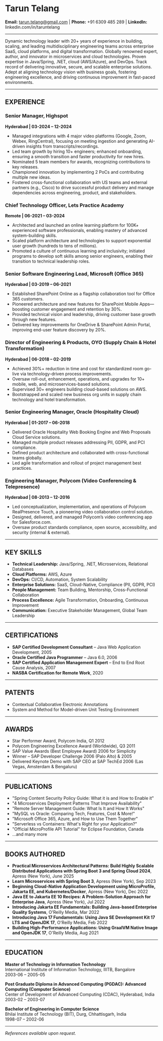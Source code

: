 # Tarun Telang 
**Email:** tarun.telang@gmail.com | **Phone:** +91 6309 485 289 | **LinkedIn:** linkedin.com/in/taruntelang

---
Dynamic technology leader with 20+ years of experience in building, scaling, and leading multidisciplinary engineering teams across enterprise SaaS, cloud platforms, and digital transformation. Globally renowned expert, author, and innovator in microservices and cloud technologies. Proven expertise in Java/Spring, .NET, cloud (AWS/Azure), and DevOps. Track record of delivering innovative, secure, and scalable enterprise solutions. Adept at aligning technology vision with business goals, fostering engineering excellence, and driving continuous improvement in fast-paced environments.

---

## EXPERIENCE

### Senior Manager, Highspot  
**Hyderabad | 03-2024 – 12-2024**
- Managed integrations with 4 major video platforms (Google, Zoom, Webex, RingCentral), focusing on meeting ingestion and generating AI-driven insights from transcripts/recordings.
- Led team growth by hiring 10+ engineers; enhanced onboarding, ensuring a smooth transition and faster productivity for new hires.
- Nominated 5 team members for awards, recognizing contributions to key releases.
- Championed innovation by implementing 2 PoCs and contributing multiple new ideas.
- Fostered cross-functional collaboration with US teams and external partners (e.g., Cisco) to drive successful product delivery and manage dependencies across engineering, product, and stakeholders.

### Chief Technology Officer, Lets Practice Academy  
**Remote | 06-2021 – 03-2024**
- Architected and launched an online learning platform for 100K+ experienced software professionals, enabling mastery of advanced system-building skills.
- Scaled platform architecture and technologies to support exponential user growth (hundreds to tens of millions).
- Promoted a culture of continuous learning and inclusivity; initiated programs to develop soft skills among senior engineers, enabling their transition to technical leadership roles.

### Senior Software Engineering Lead, Microsoft (Office 365)  
**Hyderabad | 03-2019 – 06-2021**
- Established SharePoint Online as a flagship collaboration tool for Office 365 customers.
- Pioneered architecture and new features for SharePoint Mobile Apps—boosting customer engagement and retention by 30%.
- Provided technical vision and leadership, driving customer base growth through new features.
- Delivered key improvements for OneDrive & SharePoint Admin Portal, improving end-user feature discovery by 20%.

### Director of Engineering & Products, OYO (Supply Chain & Hotel Transformation)  
**Hyderabad | 06-2018 – 02-2019**
- Achieved 30%+ reduction in time and cost for standardized room go-live via technology-driven process improvements.
- Oversaw roll-out, enhancement, operations, and upgrades for 10+ mobile, web, and microservices-based solutions.
- Supervised 30+ engineers building cloud-based solutions on AWS.
- Bootstrapped and scaled new business org units in supply chain technology and hotel transformation.

### Senior Engineering Manager, Oracle (Hospitality Cloud)  
**Hyderabad | 01-2017 – 06-2018**
- Delivered Oracle Hospitality Web Booking Engine and Web Proposals Cloud Service solutions.
- Managed multiple product releases addressing PII, GDPR, and PCI compliance.
- Defined product architecture and collaborated with cross-functional teams globally.
- Led agile transformation and rollout of project management best practices.

### Engineering Manager, Polycom (Video Conferencing & Telepresence)  
**Hyderabad | 08-2013 – 12-2016**
- Led conceptualization, implementation, and operations of Polycom RealPresence Touch, a pioneering video collaboration control solution.
- Designed, delivered, and managed Polycom’s video conferencing app for Salesforce.com.
- Oversaw product standards compliance, open source, accessibility, and security (internal & external).

---

## KEY SKILLS

- **Technical Leadership:** Java/Spring, .NET, Microservices, Relational Databases
- **Cloud Platforms:** AWS, Azure
- **DevOps:** CI/CD, Automation, System Scalability
- **Enterprise Solutions:** SaaS, Cloud-Native, Compliance (PII, GDPR, PCI)
- **People Management:** Team Building, Mentorship, Cross-Functional Collaboration
- **Process Excellence:** Agile Transformation, Onboarding, Continuous Improvement
- **Communication:** Executive Stakeholder Management, Global Team Leadership

---

## CERTIFICATIONS

- **SAP Certified Development Consultant** – Java Web Application Development, 2005
- **Oracle Certified Java Programmer** – Java 6.0, 2006
- **SAP Certified Application Management Expert** – End to End Root Cause Analysis, 2007
- **NASBA Certification for Remote Work**, 2020

---

## PATENTS

- Contextual Collaborative Electronic Annotations
- System and Method for Model-driven Unit Testing Environment

---

## AWARDS

- Star Performer Award, Polycom India, Q1 2012
- Polycom Engineering Excellence Award (Worldwide), Q3 2011
- SAP Value Awards (Best Employee Award) 2006 for Simplicity
- Winner – SAP Developer Challenge 2006 (Palo Alto) & 2005
- Delivered Keynote Demo with SAP CEO at SAP TechEd 2006 (Las Vegas, Amsterdam & Bengaluru)

---

## PUBLICATIONS

- "Spring Content Security Policy Guide: What it is and How to Enable it"
- "4 Microservices Deployment Patterns That Improve Availability"
- "Remote Server Management Guide: What Is It and How It Works"
- "MySQL vs Oracle: Comparing Tech, Features, Cost & More!"
- "Microsoft Office 365, Azure, and How to Use Them Together"
- "Serverless vs Containers: What's Right for your Application?"
- "Official MicroProfile API Tutorial" for Eclipse Foundation, Canada
- ...and many more

---

## BOOKS AUTHORED
- **Practical Microservices Architectural Patterns: Build Highly Scalable Distributed Applications with Spring Boot 3 and Spring Cloud 2024**, Apress (New York), June 2025
- **Learn Microservices with Spring Boot 3**, Apress (New York), Sep 2023
- **Beginning Cloud-Native Application Development using MicroProfile, Jakarta EE, and Kubernetes/Docker**, Apress (New York), Dec 2022
- **Java EE to Jakarta EE 10 Recipes: A Problem-Solution Approach for Enterprise Java**, Apress (New York), Jul 2022
- **Introducing Jakarta EE Fundamentals: Building Java-based Enterprise Quality Systems**, O'Reilly Media, Mar 2022
- **Introducing Java 17 Fundamentals: Using Java SE Development Kit 17 LTS and OpenJDK 17**, O'Reilly Media, Feb 2022
- **Building High-Performance Applications: Using GraalVM Native Image and OpenJDK 17**, O'Reilly Media, Aug 2021

---

## EDUCATION

**Master of Technology in Information Technology**  
International Institute of Information Technology, IIITB, Bangalore  
2003-06 – 2005-05

**Post Graduate Diploma in Advanced Computing (PGDAC): Advanced Computing (Computer Science)**  
Center of Development of Advanced Computing (CDAC), Hyderabad, India  
2003-02 – 2003-07

**Bachelor of Engineering in Computer Science**  
Bhilai Institute of Technology (BIT), Durg, Chhattisgarh, India  
1998-07 – 2002-06

---

*References available upon request.*